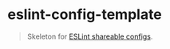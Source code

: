 # eslint-config-template

> Skeleton for [ESLint shareable configs].

[eslint shareable configs]: https://eslint.org/docs/developer-guide/shareable-configs
